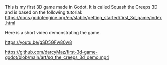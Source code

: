 This is my first 3D game made in Godot.
It is called Squash the Creeps 3D and is based on the following tutorial:
https://docs.godotengine.org/en/stable/getting_started/first_3d_game/index.html

Here is a short video demonstrating the game.

https://youtu.be/gSD5GFw80w8

https://github.com/darcyMaz/first-3d-game-godot/blob/main/art/sq_the_creeps_3d_demo.mp4
